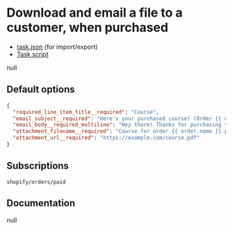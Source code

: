 # Download and email a file to a customer, when purchased

* [task.json](../../tasks/download-and-email-a-file-to-a-customer-when-purchased.json) (for import/export)
* [Task script](./script.liquid)

null

## Default options

```json
{
  "required_line_item_title__required": "Course",
  "email_subject__required": "Here's your purchased course! (Order {{ order.name }})",
  "email_body__required_multiline": "Hey there! Thanks for purchasing this course. You'll find the PDF attached to this email. :)\n\nThanks,\n{{ shop.name }}",
  "attachment_filename__required": "Course for order {{ order.name }}.pdf",
  "attachment_url__required": "https://example.com/course.pdf"
}
```

## Subscriptions

```liquid
shopify/orders/paid
```

## Documentation

null
